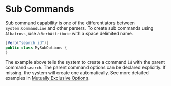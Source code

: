 # Sub Commands

Sub command capability is one of the differentiators between `System.CommandLine` and other parsers.  To create sub commands using `Albatross`, use a `VerbAttribute` with a space delimited name.  


```csharp
[Verb("search id")]
public class MySubOptions { 
}
```
The example above tells the system to create a command `id` with the parent command `search`.  The parent command options can be declared explicitly.  If missing, the system will create one automatically.  See more detailed examples in [Mutually Exclusive Options](./mutually-exclusive-options.md).

